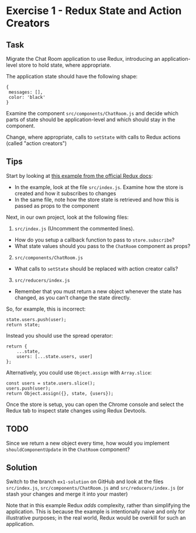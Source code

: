 # Exercise 1 - Redux State and Action Creators

## Task

Migrate the Chat Room application to use Redux, introducing an application-level store to hold state, where appropriate.

The application state should have the following shape:

```
{
 messages: [],
 color: 'black'
}
```

Examine the component `src/components/ChatRoom.js` and decide which parts of state should be application-level and which should stay
in the component. 

Change, where appropriate, calls to `setState` with calls to Redux actions (called "action creators")

## Tips

Start by looking at [this example from the official Redux docs](https://github.com/reactjs/redux/tree/master/examples/counter):

- In the example, look at the file `src/index.js`. Examine how the store is created and how it subscribes to changes
- In the same file, note how the store state is retrieved and how this is passed as props to the component

Next, in our own project, look at the following files:

1. `src/index.js` (Uncomment the commented lines). 
- How do you setup a callback function to pass to `store.subscribe`?
- What state values should you pass to the `ChatRoom` component as props? 

2. `src/components/ChatRoom.js` 
- What calls to `setState` should be replaced with action creator calls?

3. `src/reducers/index.js`
- Remember that you must return a new object whenever the state has changed, as you can't change the state directly. 

So, for example, this is incorrect:

```
state.users.push(user);
return state;
```

Instead you should use the spread operator:
 
```
return {
	...state,
	users: [...state.users, user]
};
```

Alternatively, you could use `Object.assign` with `Array.slice`:

```
const users = state.users.slice();
users.push(user);
return Object.assign({}, state, {users});
```

Once the store is setup, you can open the Chrome console and select the Redux tab to inspect state changes using Redux Devtools.

## TODO 

Since we return a new object every time, how would you implement `shouldComponentUpdate` in the `ChatRoom` component?

## Solution

Switch to the branch `ex1-solution` on GitHub and look at the files `src/index.js`, `src/components/ChatRoom.js` and `src/reducers/index.js` (or stash your changes and merge it into your master)

Note that in this example Redux *adds* complexity, rather than simplifying the application. This is because the 
example is intentionally naive and only for illustrative purposes; in the real world, Redux would be overkill for such an application.
